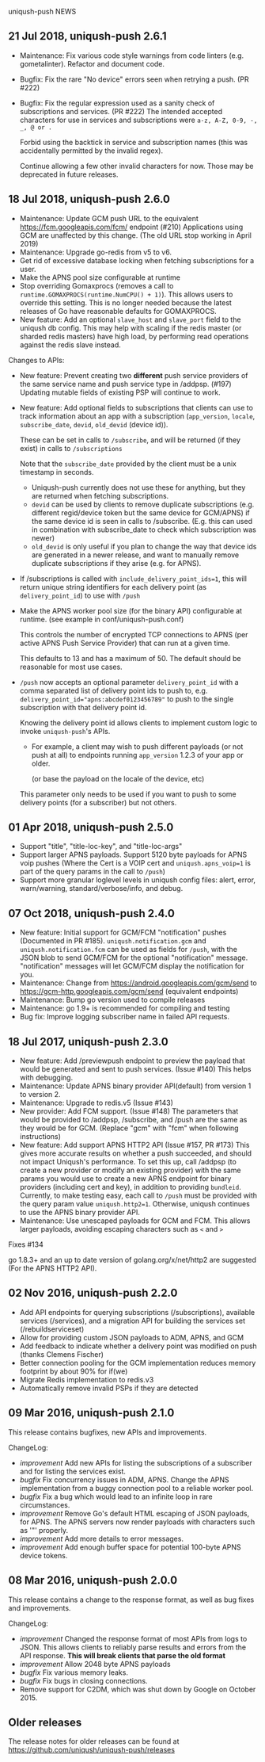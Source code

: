 uniqush-push NEWS

21 Jul 2018, uniqush-push 2.6.1
-------------------------------

- Maintenance: Fix various code style warnings from code linters (e.g. gometalinter). Refactor and document code.
- Bugfix: Fix the rare "No device" errors seen when retrying a push. (PR #222)
- Bugfix: Fix the regular expression used as a sanity check of subscriptions and services. (PR #222)
  The intended accepted characters for use in services and subscriptions were `a-z, A-Z, 0-9, -, _, @ or .`

  Forbid using the backtick in service and subscription names (this was accidentally permitted by the invalid regex).

  Continue allowing a few other invalid characters for now.
  Those may be deprecated in future releases.

18 Jul 2018, uniqush-push 2.6.0
-------------------------------

- Maintenance: Update GCM push URL to the equivalent https://fcm.googleapis.com/fcm/ endpoint (#210)
  Applications using GCM are unaffected by this change.
  (The old URL stop working in April 2019)
- Maintenance: Upgrade go-redis from v5 to v6.
- Get rid of excessive database locking when fetching subscriptions for a user.
- Make the APNS pool size configurable at runtime
- Stop overriding Gomaxprocs (removes a call to `runtime.GOMAXPROCS(runtime.NumCPU() + 1)`).
  This allows users to override this setting.
  This is no longer needed because the latest releases of Go have reasonable defaults for GOMAXPROCS.
- New feature: Add an optional `slave_host` and `slave_port` field to the uniqush db config.
  This may help with scaling if the redis master (or sharded redis masters) have high load,
  by performing read operations against the redis slave instead.

Changes to APIs:

- New feature: Prevent creating two **different** push service providers of the same service name and push service type in /addpsp. (#197)
  Updating mutable fields of existing PSP will continue to work.
- New feature: Add optional fields to subscriptions that clients can use to track information about an app with a subscription
  (`app_version`, `locale`, `subscribe_date`, `devid`, `old_devid` (device id)).

  These can be set in calls to `/subscribe`, and will be returned (if they exist) in calls to `/subscriptions`

  Note that the `subscribe_date` provided by the client must be a unix timestamp in seconds.

  - Uniqush-push currently does not use these for anything, but they are returned when fetching subscriptions.
  - `devid` can be used by clients to remove duplicate subscriptions (e.g. different regid/device token but the same device for GCM/APNS)
    if the same device id is seen in calls to /subscribe.
    (E.g. this can used in combination with subscribe_date to check which subscription was newer)
  - `old_devid` is only useful if you plan to change the way that device ids are generated in a newer release,
    and want to manually remove duplicate subscriptions if they arise (e.g. for APNS).
- If /subscriptions is called with `include_delivery_point_ids=1`, this
  will return unique string identifiers for each delivery point (as `delivery_point_id`) to use with `/push`
- Make the APNS worker pool size (for the binary API) configurable at runtime. (see example in conf/uniqush-push.conf)

  This controls the number of encrypted TCP connections to APNS (per active APNS Push Service Provider)
  that can run at a given time.

  This defaults to 13 and has a maximum of 50. The default should be reasonable for most use cases.
- `/push` now accepts an optional parameter `delivery_point_id` with a comma separated list of
  delivery point ids to push to, e.g.  `delivery_point_id="apns:abcdef0123456789"`
  to push to the single subscription with that delivery point id.

  Knowing the delivery point id allows clients to implement custom logic to invoke `uniqush-push`'s APIs.

  - For example, a client may wish to push different payloads (or not push at all)
    to endpoints running `app_version` 1.2.3 of your app or older.

    (or base the payload on the locale of the device, etc)

  This parameter only needs to be used if you want to push to some delivery points (for a subscriber) but not others.

01 Apr 2018, uniqush-push 2.5.0
-------------------------------

- Support "title", "title-loc-key", and "title-loc-args"
- Support larger APNS payloads.
  Support 5120 byte payloads for APNS voip pushes
  (Where the Cert is a VOIP cert and `uniqush.apns_voip=1` is part of
  the query params in the call to `/push`)
- Support more granular loglevel levels in uniqush config files:
  alert, error, warn/warning, standard/verbose/info, and debug.

07 Oct 2018, uniqush-push 2.4.0
-------------------------------

- New feature: Initial support for GCM/FCM "notification" pushes (Documented in PR #185).
  `uniqush.notification.gcm` and `uniqush.notification.fcm` can be used
  as fields for `/push`, with the JSON blob to send GCM/FCM for the
  optional "notification" message.
  "notification" messages will let GCM/FCM display the notification for you.
- Maintenance: Change from https://android.googleapis.com/gcm/send to
  https://gcm-http.googleapis.com/gcm/send (equivalent endpoints)
- Maintenance: Bump go version used to compile releases
- Maintenance: go 1.9+ is recommended for compiling and testing
- Bug fix: Improve logging subscriber name in failed API requests.

18 Jul 2017, uniqush-push 2.3.0
-------------------------------

+ New feature: Add /previewpush endpoint to preview the payload that would be
  generated and sent to push services. (Issue #140)
  This helps with debugging.
+ Maintenance: Update APNS binary provider API(default) from version 1 to version 2.
+ Maintenance: Upgrade to redis.v5 (Issue #143)
+ New provider: Add FCM support. (Issue #148)
  The parameters that would be provided to /addpsp, /subscribe, and /push are
  the same as they would be for GCM. (Replace "gcm" with "fcm" when following instructions)
+ New feature: Add support APNS HTTP2 API (Issue #157, PR #173)
  This gives more accurate results on whether a push succeeded,
  and should not impact Uniqush's performance.
  To set this up, call /addpsp (to create a new provider or modify an
  existing provider) with the same params you would use to create a new
  APNS endpoint for binary providers (including cert and key),
  in addition to providing `bundleid`.
  Currently, to make testing easy, each call to `/push` must be provided with
  the query param value `uniqush.http2=1`.
  Otherwise, uniqush continues to use the APNS binary provider API.
+ Maintenance: Use unescaped payloads for GCM and FCM.
  This allows larger payloads, avoiding escaping characters such as `<` and `>`

Fixes #134

go 1.8.3+ and an up to date version of golang.org/x/net/http2
are suggested (For the APNS HTTP2 API).

02 Nov 2016, uniqush-push 2.2.0
-------------------------------

- Add API endpoints for querying subscriptions (/subscriptions), available services (/services), and a migration API for building the services set (/rebuildserviceset)
- Allow for providing custom JSON payloads to ADM, APNS, and GCM
- Add feedback to indicate whether a delivery point was modified on push (thanks Clemens Fischer)
- Better connection pooling for the GCM implementation reduces memory footprint by about 90% for if(we)
- Migrate Redis implementation to redis.v3
- Automatically remove invalid PSPs if they are detected

09 Mar 2016, uniqush-push 2.1.0
-------------------------------

This release contains bugfixes, new APIs and improvements.

ChangeLog:
- _improvement_ Add new APIs for listing the subscriptions of a subscriber and for listing the services exist.
- _bugfix_ Fix concurrency issues in ADM, APNS.  Change the APNS implementation from a buggy connection pool to a reliable worker pool.
- _bugfix_ Fix a bug which would lead to an infinite loop in rare circumstances.
- _improvement_ Remove Go's default HTML escaping of JSON payloads, for APNS.  The APNS servers now render payloads with characters such as '"' properly.
- _improvement_ Add more details to error messages.
- _improvement_ Add enough buffer space for potential 100-byte APNS device tokens.

08 Mar 2016, uniqush-push 2.0.0
-------------------------------

This release contains a change to the response format, as well as bug fixes and improvements.

ChangeLog:
- _improvement_ Changed the response format of most APIs from logs to JSON.
  This allows clients to reliably parse results and errors from the API response.
  **This will break clients that parse the old format**
- _improvement_ Allow 2048 byte APNS payloads
- _bugfix_ Fix various memory leaks.
- _bugfix_ Fix bugs in closing connections.
- Remove support for C2DM, which was shut down by Google on October 2015.

Older releases
--------------

The release notes for older releases can be found at https://github.com/uniqush/uniqush-push/releases
